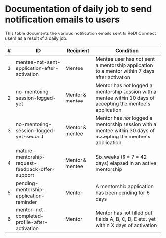 # Documentation of daily job to send notification emails to users

This table documents the various notification emails sent to ReDI Connect users as a result of a daily job.

| #   | ID                                               | Recipient       | Condition                                                                                                       |
| --- | ------------------------------------------------ | --------------- | --------------------------------------------------------------------------------------------------------------- |
| 1   | mentee-not-sent-application-after-activation     | Mentee          | Mentee user has _not_ sent a mentorship application to a mentor within 7 days after activation                  |
| 2   | no-mentoring-session-logged-yet                  | Mentor & mentee | Mentor has _not_ logged a mentorship session with a mentee within 10 days of accepting the mentee's application |
| 3   | no-mentoring-session-logged-yet-second           | Mentor & mentee | Mentor has _not_ logged a mentorship session with a mentee within 30 days of accepting the mentee's application |
| 4   | mature-mentorship-request-feedback-offer-support | Mentor & mentee | Six weeks (6 \* 7 = 42 days) elapsed in an active mentorship                                                    |
| 5   | pending-mentorship-application-reminder          | Mentor          | A mentorship application has been pending for 6 days                                                            |
| 6   | mentor-not-completed-profile-after-activation    | Mentor          | Mentor has not filled out fields A, B, C, D, E etc. yet within X days of activation                             |

